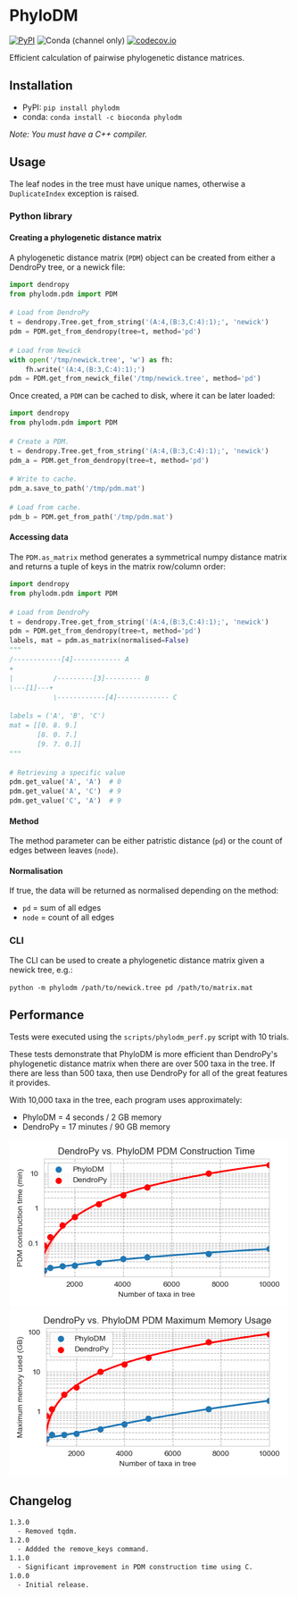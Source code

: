 # PhyloDM
[![PyPI](https://img.shields.io/pypi/v/phylodm)](https://pypi.org/project/phylodm/)
![Conda (channel only)](https://img.shields.io/conda/vn/bioconda/phylodm?color=green)
[![codecov.io](https://codecov.io/github/aaronmussig/PhyloDM/coverage.svg?branch=master)](https://codecov.io/github/aaronmussig/PhyloDM?branch=master)

Efficient calculation of pairwise phylogenetic distance matrices.

## Installation
* PyPI: `pip install phylodm`
* conda: `conda install -c bioconda phylodm`

_Note: You must have a C++ compiler._

## Usage
The leaf nodes in the tree must have unique names, otherwise a `DuplicateIndex` exception is raised.

### Python library

#### Creating a phylogenetic distance matrix
A phylogenetic distance matrix (`PDM`) object can be created from either a DendroPy tree, or a
newick file:

```python
import dendropy
from phylodm.pdm import PDM

# Load from DendroPy
t = dendropy.Tree.get_from_string('(A:4,(B:3,C:4):1);', 'newick')
pdm = PDM.get_from_dendropy(tree=t, method='pd')

# Load from Newick
with open('/tmp/newick.tree', 'w') as fh:
    fh.write('(A:4,(B:3,C:4):1);')
pdm = PDM.get_from_newick_file('/tmp/newick.tree', method='pd')
```

Once created, a `PDM` can be cached to disk, where it can be later loaded:

```python
import dendropy
from phylodm.pdm import PDM

# Create a PDM.
t = dendropy.Tree.get_from_string('(A:4,(B:3,C:4):1);', 'newick')
pdm_a = PDM.get_from_dendropy(tree=t, method='pd')

# Write to cache.
pdm_a.save_to_path('/tmp/pdm.mat')

# Load from cache.
pdm_b = PDM.get_from_path('/tmp/pdm.mat')
```

#### Accessing data
The `PDM.as_matrix` method generates a symmetrical numpy distance matrix and returns a tuple of
keys in the matrix row/column order:
```python
import dendropy
from phylodm.pdm import PDM

# Load from DendroPy
t = dendropy.Tree.get_from_string('(A:4,(B:3,C:4):1);', 'newick')
pdm = PDM.get_from_dendropy(tree=t, method='pd')
labels, mat = pdm.as_matrix(normalised=False)
"""
/------------[4]------------ A
+
|          /---------[3]--------- B
\---[1]---+
           \------------[4]------------- C
           
labels = ('A', 'B', 'C')
mat = [[0. 8. 9.]
       [8. 0. 7.]
       [9. 7. 0.]]
"""

# Retrieving a specific value
pdm.get_value('A', 'A')  # 0
pdm.get_value('A', 'C')  # 9
pdm.get_value('C', 'A')  # 9
```

#### Method
The method parameter can be either patristic distance (`pd`) or the count of edges between 
leaves (`node`).

#### Normalisation
If true, the data will be returned as normalised depending on the method:
* `pd` = sum of all edges
* `node` = count of all edges

### CLI
The CLI can be used to create a phylogenetic distance matrix given a newick tree, e.g.:
 
`python -m phylodm /path/to/newick.tree pd /path/to/matrix.mat`

## Performance
Tests were executed using the `scripts/phylodm_perf.py` script with 10 trials.

These tests demonstrate that PhyloDM is more efficient than DendroPy's
phylogenetic distance matrix when there are over 500 taxa in the tree. If there
are less than 500 taxa, then use DendroPy for all of the great 
features it provides. 

With 10,000 taxa in the tree, each program uses approximately:
* PhyloDM = 4 seconds / 2 GB memory
* DendroPy = 17 minutes / 90 GB memory

![DendroPy vs. PhyloDM PDM Construction Time](docs/img/dendropy_vs_phylodm_time.png)![DendroPy vs. PhyloDM PDM Maximum Memory Usage](docs/img/denropy_vs_phylodm_memory.png)

## Changelog
```
1.3.0
  - Removed tqdm.
1.2.0
  - Addded the remove_keys command.
1.1.0
  - Significant improvement in PDM construction time using C.
1.0.0
  - Initial release.
```
